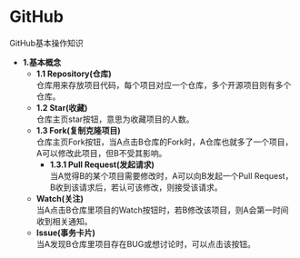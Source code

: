# GitHub
GitHub基本操作知识

* **1.基本概念**
    * **1.1 Repository(仓库)**<br>
    仓库用来存放项目代码，每个项目对应一个仓库，多个开源项目则有多个仓库。  
    * **1.2 Star(收藏)**<br>
    仓库主页star按钮，意思为收藏项目的人数。
    * **1.3 Fork(复制克隆项目)**<br>
    仓库主页Fork按钮，当A点击B仓库的Fork时，A仓库也就多了一个项目，A可以修改此项目，但B不受其影响。
        * **1.3.1 Pull Request(发起请求)**<br>
        当A觉得B的某个项目需要修改时，A可以向B发起一个Pull Request，B收到该请求后，若认可该修改，则接受该请求。
    * **Watch(关注)**<br>
    当A点击B仓库里项目的Watch按钮时，若B修改该项目，则A会第一时间收到相关通知。
    * **Issue(事务卡片)**<br>
    当A发现B仓库里项目存在BUG或想讨论时，可以点击该按钮。
